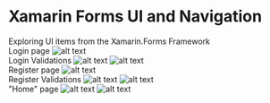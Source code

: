 # Xamarin Forms UI and Navigation
 Exploring UI items from the Xamarin.Forms Framework
 <br/>
 Login page
 ![alt text](https://github.com/Filfeni/Xamarin-Forms-UI-and-Navigation/blob/main/A.png?raw=true)
 <br/>
 Login Validations
 ![alt text](https://github.com/Filfeni/Xamarin-Forms-UI-and-Navigation/blob/main/A1.png?raw=true)
 ![alt text](https://github.com/Filfeni/Xamarin-Forms-UI-and-Navigation/blob/main/A2.png?raw=true)
 <br/>
 Register page
 ![alt text](https://github.com/Filfeni/Xamarin-Forms-UI-and-Navigation/blob/main/B.png?raw=true)
 <br/>
 Register Validations
 ![alt text](https://github.com/Filfeni/Xamarin-Forms-UI-and-Navigation/blob/main/B1.png?raw=true)
 ![alt text](https://github.com/Filfeni/Xamarin-Forms-UI-and-Navigation/blob/main/B2.png?raw=true)
 <br/>
 "Home" page
 ![alt text](https://github.com/Filfeni/Xamarin-Forms-UI-and-Navigation/blob/main/C.png?raw=true)
 ![alt text](https://github.com/Filfeni/Xamarin-Forms-UI-and-Navigation/blob/main/C1.png?raw=true)
